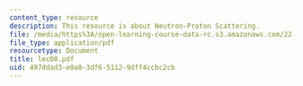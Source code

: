 ```yaml
---
content_type: resource
description: This resource is about Neutron-Proton Scattering.
file: /media/https%3A/open-learning-course-data-rc.s3.amazonaws.com/22-101-applied-nuclear-physics-fall-2006/497ddad3e0a83df651129dff4ccbc2cb_lec08.pdf
file_type: application/pdf
resourcetype: Document
title: lec08.pdf
uid: 497ddad3-e0a8-3df6-5112-9dff4ccbc2cb
---
```

